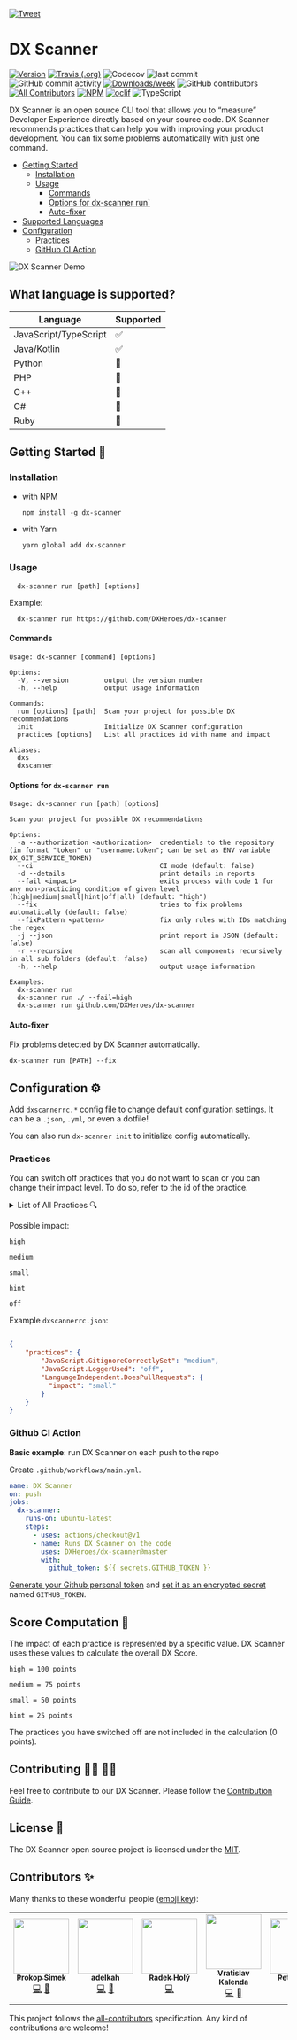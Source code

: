 [![Tweet](https://img.shields.io/twitter/url/http/shields.io.svg?style=social)](https://twitter.com/intent/tweet?text=DX%20Scanner%20is%20an%20open%20source%20CLI%20tool%20that%20allows%20you%20to%20“measure”%20Developer%20Experience%20directly%20based%20on%20your%20source%20code.&url=https://github.com/DXHeroes/dx-scanner&via=dx_heroes&hashtags=developer-experience,dxheroes,developers)

# DX Scanner

[![Version](https://img.shields.io/npm/v/dx-scanner.svg)](https://npmjs.org/package/dx-scanner)
[![Travis (.org)](https://img.shields.io/travis/DXHeroes/dx-scanner/master)](https://travis-ci.org/DXHeroes/dx-scanner)
![Codecov](https://img.shields.io/codecov/c/github/DXHeroes/dx-scanner)
![last commit](https://img.shields.io/github/last-commit/DXHeroes/dx-scanner)
![GitHub commit activity](https://img.shields.io/github/commit-activity/w/DXHeroes/dx-scanner)
[![Downloads/week](https://img.shields.io/npm/dw/dx-scanner.svg)](https://npmjs.org/package/dx-scanner)
![GitHub contributors](https://img.shields.io/github/contributors/DXHeroes/dx-scanner)
[![All Contributors](https://img.shields.io/badge/all_contributors-5-orange.svg)](#contributors-)
[![NPM](https://img.shields.io/npm/l/dx-scanner)](LICENSE)
[![oclif](https://img.shields.io/badge/cli-oclif-brightgreen.svg)](https://oclif.io)
![TypeScript](https://img.shields.io/badge/%3C%2F%3E-Typescript-blue)

DX Scanner is an open source CLI tool that allows you to “measure” Developer Experience directly based on your source code. DX Scanner recommends practices that can help you with improving your product development. You can fix some problems automatically with just one command.

<!-- toc -->
* [Getting Started](#Getting-Started)
  * [Installation](#Installation)
  * [Usage](#Usage)
    * [Commands](#Commands)
    * [Options for dx-scanner run`](#options-for-dx-scanner-run)
    * [Auto-fixer](#Auto-fixer)
* [Supported Languages](#What-language-is-supported)
* [Configuration](#Configuration-⚙️)
  * [Practices](#Practices)
  * [GitHub CI Action](#GitHub-Ci-Action)
<!-- tocstop -->

![DX Scanner Demo](./demo.svg)


## What language is supported?

Language | Supported
------------ | -------------
JavaScript/TypeScript | ✅
Java/Kotlin | ✅
Python | 🚧
PHP | 🚧
C++ | 🚧
C# | 🚧
Ruby | 🚧


## Getting Started 🏁

### Installation

- with NPM
  
  ```npm install -g dx-scanner``` 
- with Yarn 
  
  ```yarn global add dx-scanner```

### Usage
<!--
Quick start
-->
```
  dx-scanner run [path] [options]
```

Example:
```
  dx-scanner run https://github.com/DXHeroes/dx-scanner
```

<!--
Help for command dxs
-->
#### Commands
```
Usage: dx-scanner [command] [options] 

Options:
  -V, --version         output the version number
  -h, --help            output usage information

Commands:
  run [options] [path]  Scan your project for possible DX recommendations
  init                  Initialize DX Scanner configuration
  practices [options]   List all practices id with name and impact

Aliases:
  dxs
  dxscanner
```

#### Options for `dx-scanner run`

```
Usage: dx-scanner run [path] [options]

Scan your project for possible DX recommendations

Options:
  -a --authorization <authorization>  credentials to the repository (in format "token" or "username:token"; can be set as ENV variable DX_GIT_SERVICE_TOKEN)
  --ci                                CI mode (default: false)
  -d --details                        print details in reports
  --fail <impact>                     exits process with code 1 for any non-practicing condition of given level (high|medium|small|hint|off|all) (default: "high")
  --fix                               tries to fix problems automatically (default: false)
  --fixPattern <pattern>              fix only rules with IDs matching the regex
  -j --json                           print report in JSON (default: false)
  -r --recursive                      scan all components recursively in all sub folders (default: false)
  -h, --help                          output usage information

Examples:
  dx-scanner run
  dx-scanner run ./ --fail=high
  dx-scanner run github.com/DXHeroes/dx-scanner
```
</details>

#### Auto-fixer

Fix problems detected by DX Scanner automatically.
```
dx-scanner run [PATH] --fix
```


## Configuration ⚙️
Add ```dxscannerrc.*``` config file to change default configuration settings. It can be a ```.json```, ```.yml```, or even a dotfile!

You can also run ```dx-scanner init``` to initialize config automatically.

### Practices   
You can switch off practices that you do not want to scan or you can change their impact level. To do so, refer to the id of the practice.

<details>
<summary>List of All Practices 🔍</summary>

Practice | Impact | Language Independent | JavaScript/TypeScript | Java/Kotlin
------------- | ------------- | ------------- | ------------- | ------------- 
Create a Readme File | <span style="color:red">high</span> | ✅ | ✅ | ✅
Create a License File | <span style="color:yellow">medium</span> | ✅ | ✅ | ✅
Create a Lockfile | <span style="color:red">high</span> | ✅ | ✅ | ✅
Create a .gitignore | <span style="color:red">high</span> | ✅ | ✅ | ✅
Write in Typescript | <span style="color:yellow">medium</span> | ❌ | ✅ | ❌
Set .gitignore Correctly | <span style="color:red">high</span> | ❌ | ✅ | ✅
Use Continuous Integration | <span style="color:red">high</span> | ✅ | ✅ | ✅
Use Docker | <span style="color:green">small</span> | ✅ | ✅ | ✅
Use .editorconfig | <span style="color:green">small</span> | ✅ | ✅ | ✅
Format your code automatically | <span style="color:green">small</span> | ❌ | ✅ | ❌
Use ESLint | <span style="color:yellow">medium</span> | ❌ | ✅ | ❌
ESLint Without Errors | <span style="color:yellow">medium</span> | ❌ | ✅ | ❌
Use a different linter | <span style="color:yellow">medium</span> | ❌ | ✅ | ❌
Use JS Frontend Testing Framework | <span style="color:yellow">medium</span> | ❌ | ✅ | ❌
Use JS Frontend Build Tools | <span style="color:yellow">medium</span> | ❌ | ✅ | ❌
Use JS Backend Testing Frameworks | <span style="color:red">high</span> | ❌ | ✅ | ❌
Use a JS Logging Library | <span style="color:green">small</span> | ❌ | ✅ | ❌
Use Package Management | <span style="color:red">high</span> | ❌ | ✅ | ✅
Configure Scripts in package.json | <span style="color:yellow">medium</span> | ❌ | ✅ | ❌
Update Dependencies of Major Level | <span style="color:green">small</span> | ❌ | ✅ | ✅ 
Update Dependencies of Minor and Patch Level | <span style="color:red">high</span> | ❌  | ✅ | ✅ 
Do PullRequests | <span style="color:yellow">medium</span> | ✅ | ✅ | ✅
Break down large pull requests into smaller ones | <span style="color:yellow">medium</span> | ✅ | ✅ | ✅
Solve Pull Requests Continuously | <span style="color:yellow">medium</span> | ✅ | ✅ | ✅
Solve Issues Continuously | <span style="color:yellow">medium</span> | ✅ | ✅ | ✅
Write Commit Messages by Convention | <span style="color:green">small</span> | ✅ | ✅ | ✅
Use Mocking Frameworks for Tests  | <span style="color:green">small</span> | ✅ | ✅ | ✅
Use Testing Frameworks | <span style="color:red">high</span> | ❌ | ❌ | ✅
Use a Java Logging Dependency | <span style="color:green">small</span> | ❌ | ❌ | ✅
Use Java Class Naming Convention | <span style="color:green">small</span> | ❌ | ❌ | ✅
Security vulnerabilities detected | <span style="color:red">high</span> | ❌ | ✅ | ❌
</details>

Possible impact:
```
high

medium

small

hint

off
```

Example `dxscannerrc.json`:

```json

{
    "practices": {
        "JavaScript.GitignoreCorrectlySet": "medium",
        "JavaScript.LoggerUsed": "off",
        "LanguageIndependent.DoesPullRequests": {
          "impact": "small"
        }
    }
}
```

### Github CI Action

**Basic example**: run DX Scanner on each push to the repo

Create `.github/workflows/main.yml`.

```yml
name: DX Scanner
on: push
jobs:
  dx-scanner:
    runs-on: ubuntu-latest
    steps:
      - uses: actions/checkout@v1
      - name: Runs DX Scanner on the code
        uses: DXHeroes/dx-scanner@master
        with:
          github_token: ${{ secrets.GITHUB_TOKEN }}
```

[Generate your Github personal token](https://github.com/settings/tokens/new) and [set it as an encrypted secret](https://help.github.com/en/actions/automating-your-workflow-with-github-actions/creating-and-using-encrypted-secrets) named `GITHUB_TOKEN`.

## Score Computation 💯
The impact of each practice is represented by a specific value. DX Scanner uses these values to calculate the overall DX Score.

```
high = 100 points

medium = 75 points

small = 50 points 

hint = 25 points
```

The practices you have switched off are not included in the calculation (0 points).

## Contributing 👩‍💻 👨‍💻
Feel free to contribute to our DX Scanner. Please follow the [Contribution Guide](CONTRIBUTING.md).

## License 📝

The DX Scanner open source project is licensed under the [MIT](LICENSE).

## Contributors ✨

Many thanks to these wonderful people ([emoji key](https://allcontributors.org/docs/en/emoji-key)):

<!-- ALL-CONTRIBUTORS-LIST:START - Do not remove or modify this section -->
<!-- prettier-ignore-start -->
<!-- markdownlint-disable -->
<table>
  <tr>
    <td align="center"><a href="https://github.com/prokopsimek"><img src="https://avatars2.githubusercontent.com/u/5487217?v=4" width="100px;" alt=""/><br /><sub><b>Prokop Simek</b></sub></a><br /><a href="https://github.com/DXHeroes/dx-scanner/commits?author=prokopsimek" title="Code">💻</a> <a href="#maintenance-prokopsimek" title="Maintenance">🚧</a></td>
    <td align="center"><a href="https://github.com/adelkahomolova"><img src="https://avatars2.githubusercontent.com/u/53510747?v=4" width="100px;" alt=""/><br /><sub><b>adelkah</b></sub></a><br /><a href="https://github.com/DXHeroes/dx-scanner/commits?author=adelkahomolova" title="Code">💻</a> <a href="#maintenance-adelkahomolova" title="Maintenance">🚧</a></td>
    <td align="center"><a href="https://github.com/radektheloner"><img src="https://avatars3.githubusercontent.com/u/7268060?v=4" width="100px;" alt=""/><br /><sub><b>Radek Holý</b></sub></a><br /><a href="https://github.com/DXHeroes/dx-scanner/commits?author=radektheloner" title="Code">💻</a></td>
    <td align="center"><a href="http://www.applifting.cz"><img src="https://avatars2.githubusercontent.com/u/346066?v=4" width="100px;" alt=""/><br /><sub><b>Vratislav Kalenda</b></sub></a><br /><a href="https://github.com/DXHeroes/dx-scanner/commits?author=Vratislav" title="Code">💻</a> <a href="#ideas-Vratislav" title="Ideas, Planning, & Feedback">🤔</a></td>
    <td align="center"><a href="http://www.petrvnenk.com"><img src="https://avatars2.githubusercontent.com/u/1933654?v=4" width="100px;" alt=""/><br /><sub><b>Petr Vnenk</b></sub></a><br /><a href="https://github.com/DXHeroes/dx-scanner/commits?author=vnenkpet" title="Code">💻</a></td>
    <td align="center"><a href="https://github.com/ryzzaki"><img src="https://avatars1.githubusercontent.com/u/31356058?v=4" width="100px;" alt=""/><br /><sub><b>Cuong Nguyen</b></sub></a><br /><a href="https://github.com/DXHeroes/dx-scanner/commits?author=ryzzaki" title="Code">💻</a></td>
    <td align="center"><a href="https://github.com/vlasy"><img src="https://avatars3.githubusercontent.com/u/13099178?v=4" width="100px;" alt=""/><br /><sub><b>vlasy</b></sub></a><br /><a href="https://github.com/DXHeroes/dx-scanner/commits?author=vlasy" title="Code">💻</a></td>
  </tr>
</table>

<!-- markdownlint-enable -->
<!-- prettier-ignore-end -->
<!-- ALL-CONTRIBUTORS-LIST:END -->

This project follows the [all-contributors](https://github.com/all-contributors/all-contributors) specification. Any kind of contributions are welcome!
